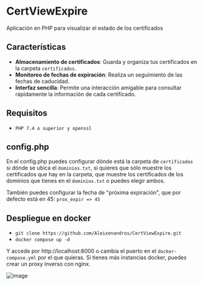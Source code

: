 # CertViewExpire

Aplicación en PHP para visualizar el estado de los certificados

## Características

- **Almacenamiento de certificados**: Guarda y organiza tus certificados en la carpeta `certificados`.
- **Monitoreo de fechas de expiración**: Realiza un seguimiento de las fechas de caducidad.
- **Interfaz sencilla**: Permite una interacción amigable para consultar rápidamente la información de cada certificado.

## Requisitos

- `PHP 7.4 o superior y openssl`

## config.php

En el config.php puedes configurar dónde está la carpeta de `certificados` si dónde se ubica el `dominios.txt`, si quieres que sólo muestre los certificados que hay en la carpeta, que muestre los certificados de los dominios que tienes en el `dominios.txt` o puedes elegir ambos.

También puedes configurar la fecha de "próxima expiración", que por defecto está en 45: `prox_expir => 45`

## Despliegue en docker

- `git clone https://github.com/Aleixenandros/CertViewExpire.git`
- `docker compose up -d`

Y accede por http://localhost:8000 o cambia el puerto en el `docker-compose.yml` por el que quieras. Si tienes más instancias docker, puedes crear un proxy inverso con nginx.



![image](https://github.com/user-attachments/assets/089b81ba-f093-4d2f-9d9b-0b1056cfc42d)

